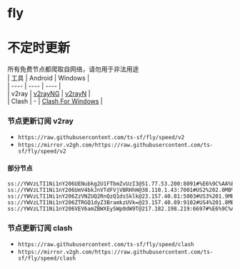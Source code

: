 # fly
# 不定时更新
所有免费节点都爬取自网络，请勿用于非法用途  
|  工具  | Android  | Windows  |  
|  ----  | ----   | ----  |  
| v2ray  | [v2rayNG](https://github.com/2dust/v2rayNG/releases) | [v2rayN](https://github.com/2dust/v2rayN/releases) |  
| Clash  | - | [Clash For Windows](https://github.com/2dust/clashN/releases) | 
  
### 节点更新订阅  v2ray
- `https://raw.githubusercontent.com/ts-sf/fly/speed/v2`  
- `https://mirror.v2gh.com/https://raw.githubusercontent.com/ts-sf/fly/speed/v2`  

#### 部分节点  
``` 
ss://YWVzLTI1Ni1nY206UENubkg2U1FTbmZvUzI3@51.77.53.200:8091#%E6%9C%AA%E7%9F%A52%201.8MB%2Fs
ss://YWVzLTI1Ni1nY206UmV4bkJnVTdFVjVBRHhH@38.110.1.43:7001#US2%202.0MB%2Fs
ss://YWVzLTI1Ni1nY206ZzVNZUQ2RnQzQ1dsSklk@23.157.40.81:5003#US3%201.9MB%2Fs
ss://YWVzLTI1Ni1nY206ZTRGQ1dyZ3BramkzUVk=@23.157.40.89:9102#US4%201.8MB%2Fs
ss://YWVzLTI1Ni1nY206VEV6amZBWXEySWp0dW9T@217.182.198.219:6697#%E6%9C%AA%E7%9F%A54%201.8MB%2Fs
```
### 节点更新订阅  clash
- `https://raw.githubusercontent.com/ts-sf/fly/speed/clash`  
- `https://mirror.v2gh.com/https://raw.githubusercontent.com/ts-sf/fly/speed/clash`  


